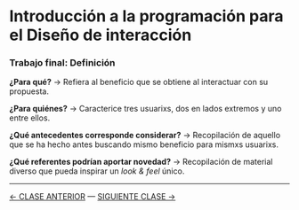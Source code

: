 # Introducción a la programación para el Diseño de interacción

### Trabajo final: Definición

**¿Para qué?** → Refiera al beneficio que se obtiene al interactuar con su propuesta.

**¿Para quiénes?** → Caracterice tres usuarixs, dos en lados extremos y uno entre ellos.

**¿Qué antecedentes corresponde considerar?** → Recopilación de aquello que se ha hecho antes buscando mismo beneficio para mismxs usuarixs.

**¿Qué referentes podrían aportar novedad?** → Recopilación de material diverso que pueda inspirar un *look & feel* único.

- - - - - - - 

[← CLASE ANTERIOR](https://github.com/profesorfaco/interaccion/tree/main/sesion_08) — [SIGUIENTE CLASE →](https://github.com/profesorfaco/interaccion/tree/main/sesion_10)
